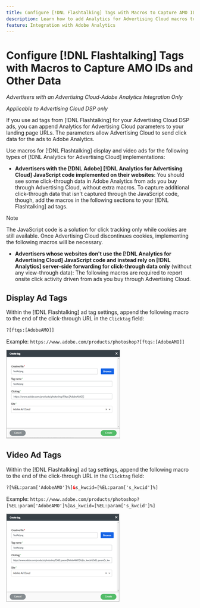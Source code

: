 ```yaml
---
title: Configure [!DNL Flashtalking] Tags with Macros to Capture AMO IDs and Other Data
description: Learn how to add Analytics for Advertising Cloud macros to [!DNL Flashtalking] ad tags
feature: Integration with Adobe Analytics
---
```

# Configure [!DNL Flashtalking] Tags with Macros to Capture AMO IDs and Other Data

<!-- Rewrite description as appropriate. -->

<!-- This doesn't apply specifically to Analytics for Advertising Cloud; it can also apply to any type of Analytics integration?  Or should this be in a generic "Tracking" chapter of DSP help (or a cross-product chapter)? -->

*Advertisers with an Advertising Cloud-Adobe Analytics Integration Only*

*Applicable to Advertising Cloud DSP only*

If you use ad tags from [!DNL Flashtalking] for your Advertising Cloud DSP ads, you can append Analytics for Advertising Cloud parameters to your landing page URLs. The parameters allow Advertising Cloud to send click data for the ads to Adobe Analytics.

Use macros for [!DNL Flashtalking] display and video ads for the following types of [!DNL Analytics for Advertising Cloud] implementations:

* **Advertisers with the [!DNL Adobe] [!DNL Analytics for Advertising Cloud] JavaScript code implemented on their websites**: You should see some click-through data in Adobe Analytics from ads you buy through Advertising Cloud, without extra macros. To capture additional click-through data that isn't captured through the JavaScript code<!-- give example of what that might include-->, though, add the macros in the following sections to your [!DNL Flashtalking] ad tags.

>[!NOTE]
>
>The JavaScript code is a solution for click tracking only while cookies are still available. Once Advertising Cloud discontinues cookies, implementing the following macros will be necessary.

* **Advertisers whose websites don't use the [!DNL Analytics for Advertising Cloud] JavaScript code and instead rely on [!DNL Analytics] server-side forwarding for click-through data only** (without any view-through data): The following macros are required to report onsite click activity driven from ads you buy through Advertising Cloud.

## Display Ad Tags

Within the [!DNL Flashtalking] ad tag settings, append the following macro to the end of the click-through URL in the `Clicktag` field:

```html
?[ftqs:[AdobeAMO]]
```

Example:  `https://www.adobe.com/products/photoshop?[ftqs:[AdobeAMO]]`

![Example of [!DNL Flashtalking] ad tag settings](/help/integrations/assets/macro-flashtalking-display-ad.png)

## Video Ad Tags

Within the [!DNL Flashtalking] ad tag settings, append the following macro to the end of the click-through URL in the `Clicktag` field:

```html
?[%EL:param['AdobeAMO']%]&s_kwcid=[%EL:param['s_kwcid']%]
```

Example:  `https://www.adobe.com/products/photoshop?[%EL:param['AdobeAMO']%]&s_kwcid=[%EL:param['s_kwcid']%]`

![Example of [!DNL Flashtalking] ad tag settings](/help/integrations/assets/macro-flashtalking-video-ad.png)
